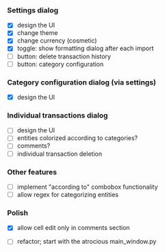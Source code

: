 
### Settings dialog
- [x] design the UI
- [x] change theme
- [x] change currency (cosmetic)
- [x] toggle: show formatting dialog after each import
- [ ] button: delete transaction history
- [ ] button: category configuration

### Category configuration dialog (via settings)
- [x] design the UI

### Individual transactions dialog
- [ ] design the UI
- [ ] entities colorized according to categories?
- [ ] comments?
- [ ] individual transaction deletion

### Other features
- [ ] implement "according to" combobox functionality
- [ ] allow regex for categorizing entities

### Polish
- [x] allow cell edit only in comments section
- [ ] refactor; start with the atrocious main_window.py

